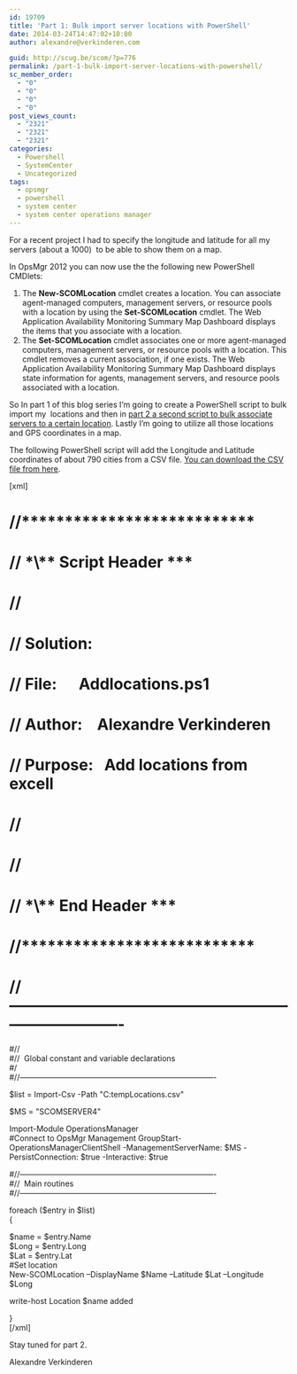 ```yaml
---
id: 19709
title: 'Part 1: Bulk import server locations with PowerShell'
date: 2014-03-24T14:47:02+10:00
author: alexandre@verkinderen.com

guid: http://scug.be/scom/?p=776
permalink: /part-1-bulk-import-server-locations-with-powershell/
sc_member_order:
  - "0"
  - "0"
  - "0"
  - "0"
post_views_count:
  - "2321"
  - "2321"
  - "2321"
categories:
  - Powershell
  - SystemCenter
  - Uncategorized
tags:
  - opsmgr
  - powershell
  - system center
  - system center operations manager
---
```

For a recent project I had to specify the longitude and latitude for all my  servers (about a 1000)  to be able to show them on a map.

In OpsMgr 2012 you can now use the the following new PowerShell CMDlets:

  1. The **New-SCOMLocation** cmdlet creates a location. You can associate agent-managed computers, management servers, or resource pools with a location by using the **Set-SCOMLocation** cmdlet. The Web Application Availability Monitoring Summary Map Dashboard displays the items that you associate with a location.
  2. The **Set-SCOMLocation** cmdlet associates one or more agent-managed computers, management servers, or resource pools with a location. This cmdlet removes a current association, if one exists. The Web Application Availability Monitoring Summary Map Dashboard displays state information for agents, management servers, and resource pools associated with a location.

So In part 1 of this blog series I’m going to create a PowerShell script to bulk import my  locations and then in <a href="http://scug.be/scom/?p=782" target="_blank">part 2 a second script to bulk associate servers to a certain location</a>. Lastly I’m going to utilize all those locations and GPS coordinates in a map.

The following PowerShell script will add the Longitude and Latitude coordinates of about 790 cities from a CSV file. <a href="https://www.dropbox.com/s/6c61mp43mu2sgdx/Locations.csv" target="_blank">You can download the CSV file from here</a>.

[xml]

# //\***\***\***\***\***\***\***\***\***\***\***\***\***\***\***\***\***\***\***\***\***\***\***\***\***

# // **\*\\*\* Script Header \*\*\***

# //

# // Solution:

# // File:      Addlocations.ps1

# // Author:    Alexandre Verkinderen

# // Purpose:   Add locations from excell

# //

# //

# // **\*\\*\* End Header \*\*\***

# //\***\***\***\***\***\***\***\***\***\***\***\***\***\***\***\***\***\***\***\***\***\***\***\***\***

# //&#8212;&#8212;&#8212;&#8212;&#8212;&#8212;&#8212;&#8212;&#8212;&#8212;&#8212;&#8212;&#8212;&#8212;&#8212;&#8212;&#8212;&#8212;&#8212;&#8212;&#8212;&#8212;&#8212;&#8212;&#8212;-

#//  
#//  Global constant and variable declarations  
#/  
#//&#8212;&#8212;&#8212;&#8212;&#8212;&#8212;&#8212;&#8212;&#8212;&#8212;&#8212;&#8212;&#8212;&#8212;&#8212;&#8212;&#8212;&#8212;&#8212;&#8212;&#8212;&#8212;&#8212;&#8212;&#8212;-

$list = Import-Csv -Path "C:tempLocations.csv"

$MS = "SCOMSERVER4"

Import-Module OperationsManager  
#Connect to OpsMgr Management GroupStart-OperationsManagerClientShell -ManagementServerName: $MS -PersistConnection: $true -Interactive: $true

#//&#8212;&#8212;&#8212;&#8212;&#8212;&#8212;&#8212;&#8212;&#8212;&#8212;&#8212;&#8212;&#8212;&#8212;&#8212;&#8212;&#8212;&#8212;&#8212;&#8212;&#8212;&#8212;&#8212;&#8212;&#8212;-  
#//  Main routines  
#//&#8212;&#8212;&#8212;&#8212;&#8212;&#8212;&#8212;&#8212;&#8212;&#8212;&#8212;&#8212;&#8212;&#8212;&#8212;&#8212;&#8212;&#8212;&#8212;&#8212;&#8212;&#8212;&#8212;&#8212;&#8212;-

foreach ($entry in $list)  
{

$name = $entry.Name  
$Long = $entry.Long  
$Lat = $entry.Lat  
#Set location  
New-SCOMLocation –DisplayName $Name –Latitude $Lat –Longitude $Long

write-host Location $name added

}  
[/xml]

Stay tuned for part 2.

Alexandre Verkinderen
